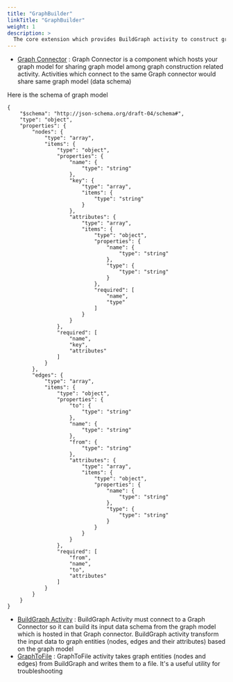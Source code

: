 ```yaml
---
title: "GraphBuilder"
linkTitle: "GraphBuilder"
weight: 1
description: >
  The core extension which provides BuildGraph activity to construct graph based on input data coming from user’s predefined graph model
---
```


- [Graph Connector](https://github.com/TIBCOSoftware/labs-graphbuilder-contrib/blob/master/builder/connector/graph)
	: Graph Connector is a component which hosts your graph model for sharing graph model among graph construction related activity. Activities which connect to the same Graph connector would share same graph model (data schema)

Here is the schema of graph model

```
{
    "$schema": "http://json-schema.org/draft-04/schema#",
    "type": "object",
    "properties": {
        "nodes": {
            "type": "array",
            "items": {
                "type": "object",
                "properties": {
                    "name": {
                        "type": "string"
                    },
                    "key": {
                        "type": "array",
                        "items": {
                            "type": "string"
                        }
                    },
                    "attributes": {
                        "type": "array",
                        "items": {
                            "type": "object",
                            "properties": {
                                "name": {
                                    "type": "string"
                                },
                                "type": {
                                    "type": "string"
                                }
                            },
                            "required": [
                                "name",
                                "type"
                            ]
                        }
                    }
                },
                "required": [
                    "name",
                    "key",
                    "attributes"
                ]
            }
        },
        "edges": {
            "type": "array",
            "items": {
                "type": "object",
                "properties": {
                    "to": {
                        "type": "string"
                    },
                    "name": {
                        "type": "string"
                    },
                    "from": {
                        "type": "string"
                    },
                    "attributes": {
                        "type": "array",
                        "items": {
                            "type": "object",
                            "properties": {
                                "name": {
                                    "type": "string"
                                },
                                "type": {
                                    "type": "string"
                                }
                            }
                        }
                    }
                },
                "required": [
                    "from",
                    "name",
                    "to",
                    "attributes"
                ]
            }
        }
    }
}
```

- [BuildGraph Activity](https://github.com/TIBCOSoftware/labs-graphbuilder-contrib/blob/master/builder/activity/builder)
  : BuildGraph Activity must connect to a Graph Connector so it can build its input data schema from the graph model which is hosted in that Graph connector. BuildGraph activity transform the input data to graph entities (nodes, edges and their attributes) based on the graph model
- [GraphToFile](https://github.com/TIBCOSoftware/labs-graphbuilder-contrib/blob/master/builder/activity/graphtofile)
  : GraphToFile activity takes graph entities (nodes and edges) from BuildGraph and writes them to a file. It's a useful utility for troubleshooting